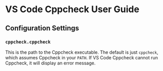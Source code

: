 # VS Code Cppcheck User Guide

## Configuration Settings

### `cppcheck.cppcheck`

This is the path to the Cppcheck executable.
The default is just `cppcheck`, which assumes Cppcheck in your `PATH`.
If VS Code Cppcheck cannot run Cppcheck, it will display an error message.
